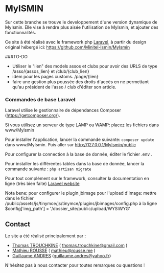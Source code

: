 # MyISMIN

Sur cette branche se trouve le developpement d'une version dynamique de MyIsmin.
Elle vise à rendre plus aisée l'utilisation de MyIsmin, et ajouter des fonctionnalités.

Ce site à été réalisé avec le framework php [Laravel](https://laravel.com), à partir du design original hébergé ici: https://github.com/Minitel-Ismin/MyIsmin

###TO-DO

* Utiliser le "lien" des models assos et clubs pour avoir des URLS de type /asso/{assos_lien} et /club/{club_lien}
* idem pour les pages customs. /page/{lien}
* faire une gestion plus poussée des droits d'accès en ne permettant qu'au président de l'asso / club d'éditer son article.

### Commandes de base Laravel
Laravel utilise le gestionnaire de dépendances Composer (https://getcomposer.org/).

Si vous utilisez un serveur de type LAMP ou WAMP: placez les fichiers dans www/MyIsmin

Pour installer l'application, lancer la commande suivante: `composer update` dans www/MyIsmin. Puis aller sur http://127.0.0.1/MyIsmin/public 

Pour configurer la connection à la base de donnée, éditer le fichier .env .

Pour installer les différentes tables dans la base de donnée, lancer la commande suivante : `php artisan migrate`

Pour tout complément sur le framework, consulter la documentation en ligne (très bien faite) [Laravel website](http://laravel.com/docs)

Nota bene: pour configurer le plugin jbimage pour l'upload d'image: mettre dans le fichier /public/assets/js/tinymce/js/tinymce/plugins/jbimages/config.php à la ligne $config['img_path'] = '/dossier_site/public/upload/WYSIWYG'

## Contact

Le site a été réalisé principalement par :
* [Thomas TROUCHKINE](https://github.com/Kerzas)  ( thomas.trouchkine@gmail.com )
* [Mathieu ROUSSE](https://github.com/m-rousse)  ( mathieu@rousse.me )
* [Guillaume ANDRES](https://github.com/Brutia) (guillaume.andres@yahoo.fr)

N'hésitez pas à nous contacter pour toutes remarques ou questions !
